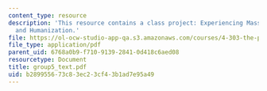 ```yaml
---
content_type: resource
description: 'This resource contains a class project: Experiencing Mass Ave: Orientation
  and Humanization.'
file: https://ol-ocw-studio-app-qa.s3.amazonaws.com/courses/4-303-the-production-of-space-art-architecture-and-urbanism-in-dialogue-fall-2006/b289955673c83ec23cf43b1ad7e95a49_group5_text.pdf
file_type: application/pdf
parent_uid: 6768a0b9-f710-9139-2841-0d418c6aed08
resourcetype: Document
title: group5_text.pdf
uid: b2899556-73c8-3ec2-3cf4-3b1ad7e95a49
---
```

